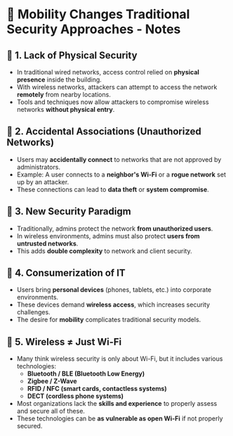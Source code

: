 # 📡 Mobility Changes Traditional Security Approaches - Notes

## 🔐 1. Lack of Physical Security
- In traditional wired networks, access control relied on **physical presence** inside the building.
- With wireless networks, attackers can attempt to access the network **remotely** from nearby locations.
- Tools and techniques now allow attackers to compromise wireless networks **without physical entry**.

## 🧩 2. Accidental Associations (Unauthorized Networks)
- Users may **accidentally connect** to networks that are not approved by administrators.
- Example: A user connects to a **neighbor's Wi-Fi** or a **rogue network** set up by an attacker.
- These connections can lead to **data theft** or **system compromise**.

## 🔁 3. New Security Paradigm
- Traditionally, admins protect the network **from unauthorized users**.
- In wireless environments, admins must also protect **users from untrusted networks**.
- This adds **double complexity** to network and client security.

## 📱 4. Consumerization of IT
- Users bring **personal devices** (phones, tablets, etc.) into corporate environments.
- These devices demand **wireless access**, which increases security challenges.
- The desire for **mobility** complicates traditional security models.

## 📶 5. Wireless ≠ Just Wi-Fi
- Many think wireless security is only about Wi-Fi, but it includes various technologies:
  - **Bluetooth / BLE (Bluetooth Low Energy)**
  - **Zigbee / Z-Wave**
  - **RFID / NFC (smart cards, contactless systems)**
  - **DECT (cordless phone systems)**
- Most organizations lack the **skills and experience** to properly assess and secure all of these.
- These technologies can be **as vulnerable as open Wi-Fi** if not properly secured.


